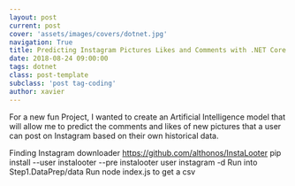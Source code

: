 ```yaml
---
layout: post
current: post
cover: 'assets/images/covers/dotnet.jpg'
navigation: True
title: Predicting Instagram Pictures Likes and Comments with .NET Core and ML.NET 
date: 2018-08-24 09:00:00
tags: dotnet
class: post-template
subclass: 'post tag-coding'
author: xavier
---
```


For a new fun Project, I wanted to create an Artificial Intelligence model that will allow me to predict the comments and likes of new pictures that a user can post on Instagram based on their own historical data.




Finding Instagram downloader
https://github.com/althonos/InstaLooter
pip install --user instalooter --pre
instalooter user instagram -d
Run into Step1.DataPrep/data
Run node index.js to get a csv